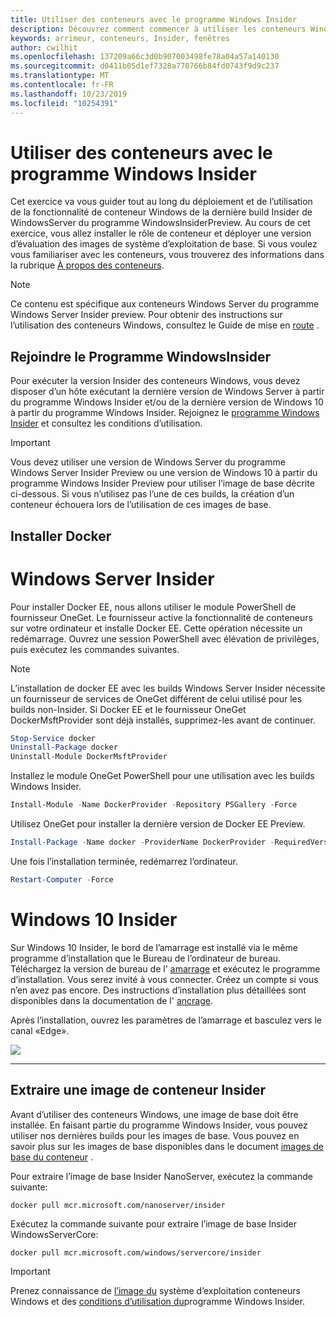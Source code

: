 ```yaml
---
title: Utiliser des conteneurs avec le programme Windows Insider
description: Découvrez comment commencer à utiliser les conteneurs Windows avec le programme Windows Insider
keywords: arrimeur, conteneurs, Insider, fenêtres
author: cwilhit
ms.openlocfilehash: 137209a66c3d0b907003498fe78a04a57a140130
ms.sourcegitcommit: d0411b05d1ef7328a770766b84fd0743f9d9c237
ms.translationtype: MT
ms.contentlocale: fr-FR
ms.lasthandoff: 10/23/2019
ms.locfileid: "10254391"
---
```

# <a name="use-containers-with-the-windows-insider-program"></a>Utiliser des conteneurs avec le programme Windows Insider

Cet exercice va vous guider tout au long du déploiement et de l’utilisation de la fonctionnalité de conteneur Windows de la dernière build Insider de WindowsServer du programme WindowsInsiderPreview. Au cours de cet exercice, vous allez installer le rôle de conteneur et déployer une version d’évaluation des images de système d’exploitation de base. Si vous voulez vous familiariser avec les conteneurs, vous trouverez des informations dans la rubrique [À propos des conteneurs](../about/index.md).

> [!NOTE]
> Ce contenu est spécifique aux conteneurs Windows Server du programme Windows Server Insider preview. Pour obtenir des instructions sur l’utilisation des conteneurs Windows, consultez le Guide de mise en [route](../quick-start/set-up-environment.md) .

## <a name="join-the-windows-insider-program"></a>Rejoindre le Programme WindowsInsider

Pour exécuter la version Insider des conteneurs Windows, vous devez disposer d’un hôte exécutant la dernière version de Windows Server à partir du programme Windows Insider et/ou de la dernière version de Windows 10 à partir du programme Windows Insider. Rejoignez le [programme Windows Insider](https://insider.windows.com/GettingStarted) et consultez les conditions d’utilisation.

> [!IMPORTANT]
> Vous devez utiliser une version de Windows Server du programme Windows Server Insider Preview ou une version de Windows 10 à partir du programme Windows Insider Preview pour utiliser l’image de base décrite ci-dessous. Si vous n’utilisez pas l’une de ces builds, la création d’un conteneur échouera lors de l’utilisation de ces images de base.

## <a name="install-docker"></a>Installer Docker

<!-- start tab view -->
# [<a name="windows-server-insider"></a>Windows Server Insider](#tab/Windows-Server-Insider)

Pour installer Docker EE, nous allons utiliser le module PowerShell de fournisseur OneGet. Le fournisseur active la fonctionnalité de conteneurs sur votre ordinateur et installe Docker EE. Cette opération nécessite un redémarrage. Ouvrez une session PowerShell avec élévation de privilèges, puis exécutez les commandes suivantes.

> [!NOTE]
> L’installation de docker EE avec les builds Windows Server Insider nécessite un fournisseur de services de OneGet différent de celui utilisé pour les builds non-Insider. Si Docker EE et le fournisseur OneGet DockerMsftProvider sont déjà installés, supprimez-les avant de continuer.

```powershell
Stop-Service docker
Uninstall-Package docker
Uninstall-Module DockerMsftProvider
```

Installez le module OneGet PowerShell pour une utilisation avec les builds Windows Insider.

```powershell
Install-Module -Name DockerProvider -Repository PSGallery -Force
```

Utilisez OneGet pour installer la dernière version de Docker EE Preview.

```powershell
Install-Package -Name docker -ProviderName DockerProvider -RequiredVersion Preview
```

Une fois l’installation terminée, redémarrez l’ordinateur.

```powershell
Restart-Computer -Force
```

# [<a name="windows-10-insider"></a>Windows 10 Insider](#tab/Windows-10-Insider)

Sur Windows 10 Insider, le bord de l’amarrage est installé via le même programme d’installation que le Bureau de l’ordinateur de bureau. Téléchargez la version de bureau de l' [amarrage](https://store.docker.com/editions/community/docker-ce-desktop-windows) et exécutez le programme d’installation. Vous serez invité à vous connecter. Créez un compte si vous n’en avez pas encore. Des instructions d’installation plus détaillées sont disponibles dans la documentation de l' [ancrage](https://docs.docker.com/docker-for-windows/install).

Après l’installation, ouvrez les paramètres de l’amarrage et basculez vers le canal «Edge».

![](./media/docker-edge-instruction.png)

---
<!-- stop tab view -->

## <a name="pull-an-insider-container-image"></a>Extraire une image de conteneur Insider

Avant d’utiliser des conteneurs Windows, une image de base doit être installée. En faisant partie du programme Windows Insider, vous pouvez utiliser nos dernières builds pour les images de base. Vous pouvez en savoir plus sur les images de base disponibles dans le document [images de base du conteneur](../manage-containers/container-base-images.md) .

Pour extraire l’image de base Insider NanoServer, exécutez la commande suivante:

```console
docker pull mcr.microsoft.com/nanoserver/insider
```

Exécutez la commande suivante pour extraire l’image de base Insider WindowsServerCore:

```console
docker pull mcr.microsoft.com/windows/servercore/insider
```

> [!IMPORTANT]
> Prenez connaissance de [l’image du](../images-eula.md ) système d’exploitation conteneurs Windows et des [conditions d’utilisation du](https://www.microsoft.com/software-download/windowsinsiderpreviewserver)programme Windows Insider.
